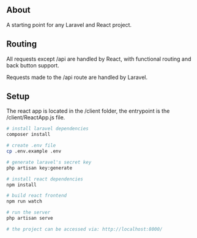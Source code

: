 ## About

A starting point for any Laravel and React project.

## Routing

All requests except /api are handled by React, with functional routing and back button support.

Requests made to the /api route are handled by Laravel.

## Setup

The react app is located in the /client folder, the entrypoint is the /client/ReactApp.js file.

```bash
# install laravel dependencies
composer install

# create .env file
cp .env.example .env

# generate laravel's secret key
php artisan key:generate

# install react dependencies
npm install

# build react frontend
npm run watch

# run the server
php artisan serve

# the project can be accessed via: http://localhost:8000/
```
